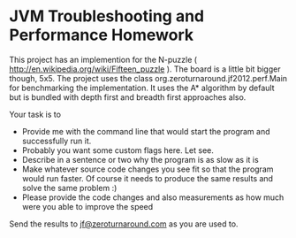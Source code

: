 JVM Troubleshooting and Performance Homework
============

This project has an implemention for the N-puzzle ( http://en.wikipedia.org/wiki/Fifteen_puzzle ). The board is a
little bit bigger though, 5x5. The project uses the class org.zeroturnaround.jf2012.perf.Main for benchmarking
the implementation. It uses the A* algorithm by default but is bundled with depth first and breadth first approaches
also.

Your task is to
* Provide me with the command line that would start the program and successfully run it.
 * Probably you want some custom flags here. Let see.
* Describe in a sentence or two why the program is as slow as it is
* Make whatever source code changes you see fit so that the program would run faster. Of course it needs to
produce the same results and solve the same problem :)
* Please provide the code changes and also measurements as how much were you able to improve the speed

Send the results to jf@zeroturnaround.com as you are used to.